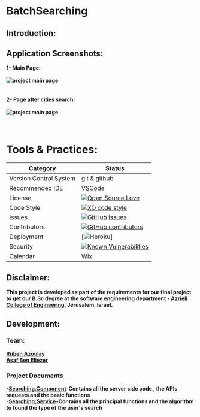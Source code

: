 # BatchSearching

## Introduction:
 

## Application Screenshots:
<b>1- Main Page:  <br><br>
![project main page](http://i63.tinypic.com/mhzoyo.png)<br><br><br>
<b>2- Page after cities search: <br><br>
![project main page](http://i67.tinypic.com/zu4ccl.png)<br><br><br>

# Tools & Practices:

|Category|Status|
|---|---|
| Version Control System| git & github |
| Recommended IDE | [VSCode](https://code.visualstudio.com) |
| License | [![Open Source Love](https://badges.frapsoft.com/os/mit/mit.svg?v=102)](https://github.com/ellerbrock/open-source-badge/) |
| Code Style | [![XO code style](https://img.shields.io/badge/code_style-XO-5ed9c7.svg)](https://github.com/rubenaz/BatchSearching) |
| Issues | [![GitHub issues](https://img.shields.io/github/issues/rubenaz/BatchSearching.svg?style=flat)](https://github.com/rubenaz/BatchSearching/issues) |
| Contributors | [![GitHub contributors](https://img.shields.io/github/contributors/rubenaz/BatchSearching.svg)](https://github.com/rubenaz/BatchSearching/graphs/contributors)|
| Deployment | [![Heroku](http://heroku-badge.herokuapp.com/?app=my-app&style=flat&svg=1&root=index.html)] |
| Security | [![Known Vulnerabilities](https://snyk.io/test/github/rubenaz/BatchSearching/badge.svg)](https://snyk.io/test/github/rubenaz/BatchSearching) |
|Calendar| [Wix](https://rubenazoulay90.wixsite.com/batchsearching)|

## Disclaimer:
This project is developed as part of the requirements for  our final project to get our B.Sc degree at the software engineering department - [Azrieli College of Engineering](http://www.jce.ac.il/), Jerusalem, Israel.

## Development:

### Team: 

[Ruben Azoulay](https://github.com/rubenaz)<br>
[Asaf Ben Eliezer](https://github.com/asafbn)

### Project Documents
-[Searching.Component](https://github.com/rubenaz/BatchSearching/blob/master/src/app/searching/searching.component.ts)-Contains all the server side code , the APIs requests and the basic functions<br>
-[Searching.Service](https://github.com/rubenaz/BatchSearching/blob/master/src/app/searching/searching.service.ts)-Contains all the principal functions and the algorithm to found the type of the user's search
